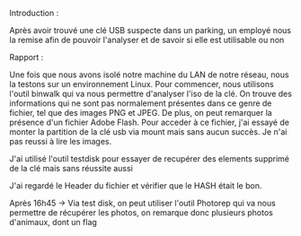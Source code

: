 Introduction :

Après avoir trouvé une clé USB suspecte dans un parking, un employé nous la remise afin de pouvoir l'analyser et de savoir si elle est utilisable ou non 



Rapport :

Une fois que nous avons isolé notre machine du LAN de notre réseau, nous la testons sur un environnement Linux. Pour commencer, nous utilisons l'outil binwalk qui va nous permettre d'analyser l'iso de la clé. On trouve des informations qui ne sont pas normalement présentes dans ce genre de fichier, tel que des images PNG et JPEG. De plus, on peut remarquer la présence d'un fichier Adobe Flash. Pour acceder à ce fichier, j'ai essayé de monter la partition de la clé usb via mount mais sans aucun succès. Je n'ai pas reussi à lire les images.

J'ai utilisé l'outil testdisk pour essayer de recupérer des elements supprimé de la clé mais sans réussite aussi

J'ai regardé le Header du fichier et vérifier que le HASH était le bon. 

Après 16h45 -> Via test disk, on peut utiliser l'outil Photorep qui va nous permettre de récupérer les photos, on remarque donc plusieurs photos d'animaux, dont un flag
